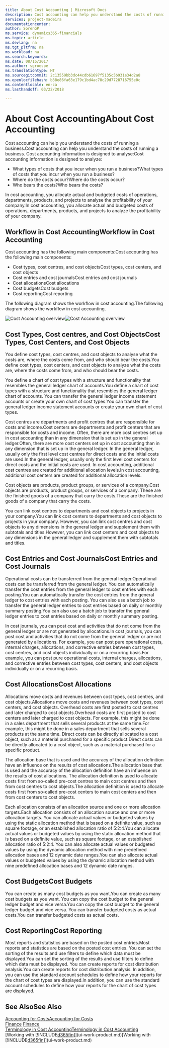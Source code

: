 ```yaml
---
title: About Cost Accounting | Microsoft Docs
description: Cost accounting can help you understand the costs of running a business.
services: project-madeira
documentationcenter: 
author: SorenGP
ms.service: dynamics365-financials
ms.topic: article
ms.devlang: na
ms.tgt_pltfrm: na
ms.workload: na
ms.search.keywords: 
ms.date: 08/16/2017
ms.author: sgroespe
ms.translationtype: HT
ms.sourcegitcommit: 2c13559bb3dc44cdb61697f5135c5b931e34d2a8
ms.openlocfilehash: b38e86fa63e179c1bd4ac78c29d7728716755e0c
ms.contentlocale: en-ca
ms.lasthandoff: 03/22/2018

---
```

# <a name="about-cost-accounting"></a><span data-ttu-id="87eb7-103">About Cost Accounting</span><span class="sxs-lookup"><span data-stu-id="87eb7-103">About Cost Accounting</span></span>
<span data-ttu-id="87eb7-104">Cost accounting can help you understand the costs of running a business.</span><span class="sxs-lookup"><span data-stu-id="87eb7-104">Cost accounting can help you understand the costs of running a business.</span></span> <span data-ttu-id="87eb7-105">Cost accounting information is designed to analyse:</span><span class="sxs-lookup"><span data-stu-id="87eb7-105">Cost accounting information is designed to analyze:</span></span>  

-   <span data-ttu-id="87eb7-106">What types of costs that you incur when you run a business?</span><span class="sxs-lookup"><span data-stu-id="87eb7-106">What types of costs that you incur when you run a business?</span></span>  
-   <span data-ttu-id="87eb7-107">Where do the costs occur?</span><span class="sxs-lookup"><span data-stu-id="87eb7-107">Where do the costs occur?</span></span>  
-   <span data-ttu-id="87eb7-108">Who bears the costs?</span><span class="sxs-lookup"><span data-stu-id="87eb7-108">Who bears the costs?</span></span>  

<span data-ttu-id="87eb7-109">In cost accounting, you allocate actual and budgeted costs of operations, departments, products, and projects to analyse the profitability of your company.</span><span class="sxs-lookup"><span data-stu-id="87eb7-109">In cost accounting, you allocate actual and budgeted costs of operations, departments, products, and projects to analyze the profitability of your company.</span></span>  

## <a name="workflow-in-cost-accounting"></a><span data-ttu-id="87eb7-110">Workflow in Cost Accounting</span><span class="sxs-lookup"><span data-stu-id="87eb7-110">Workflow in Cost Accounting</span></span>  
<span data-ttu-id="87eb7-111">Cost accounting has the following main components:</span><span class="sxs-lookup"><span data-stu-id="87eb7-111">Cost accounting has the following main components:</span></span>  

-   <span data-ttu-id="87eb7-112">Cost types, cost centres, and cost objects</span><span class="sxs-lookup"><span data-stu-id="87eb7-112">Cost types, cost centers, and cost objects</span></span>  
-   <span data-ttu-id="87eb7-113">Cost entries and cost journals</span><span class="sxs-lookup"><span data-stu-id="87eb7-113">Cost entries and cost journals</span></span>  
-   <span data-ttu-id="87eb7-114">Cost allocations</span><span class="sxs-lookup"><span data-stu-id="87eb7-114">Cost allocations</span></span>  
-   <span data-ttu-id="87eb7-115">Cost budgets</span><span class="sxs-lookup"><span data-stu-id="87eb7-115">Cost budgets</span></span>
-   <span data-ttu-id="87eb7-116">Cost reporting</span><span class="sxs-lookup"><span data-stu-id="87eb7-116">Cost reporting</span></span>  

<span data-ttu-id="87eb7-117">The following diagram shows the workflow in cost accounting.</span><span class="sxs-lookup"><span data-stu-id="87eb7-117">The following diagram shows the workflow in cost accounting.</span></span>  

<span data-ttu-id="87eb7-118">![Cost Accounting overview](media/costaccountingoverview.png "CostAccountingOverview")</span><span class="sxs-lookup"><span data-stu-id="87eb7-118">![Cost Accounting overview](media/costaccountingoverview.png "CostAccountingOverview")</span></span>  

## <a name="cost-types-cost-centers-and-cost-objects"></a><span data-ttu-id="87eb7-119">Cost Types, Cost centres, and Cost Objects</span><span class="sxs-lookup"><span data-stu-id="87eb7-119">Cost Types, Cost Centers, and Cost Objects</span></span>  
<span data-ttu-id="87eb7-120">You define cost types, cost centres, and cost objects to analyse what the costs are, where the costs come from, and who should bear the costs.</span><span class="sxs-lookup"><span data-stu-id="87eb7-120">You define cost types, cost centers, and cost objects to analyze what the costs are, where the costs come from, and who should bear the costs.</span></span>  

<span data-ttu-id="87eb7-121">You define a chart of cost types with a structure and functionality that resembles the general ledger chart of accounts.</span><span class="sxs-lookup"><span data-stu-id="87eb7-121">You define a chart of cost types with a structure and functionality that resembles the general ledger chart of accounts.</span></span> <span data-ttu-id="87eb7-122">You can transfer the general ledger income statement accounts or create your own chart of cost types.</span><span class="sxs-lookup"><span data-stu-id="87eb7-122">You can transfer the general ledger income statement accounts or create your own chart of cost types.</span></span>  

<span data-ttu-id="87eb7-123">Cost centres are departments and profit centres that are responsible for costs and income.</span><span class="sxs-lookup"><span data-stu-id="87eb7-123">Cost centers are departments and profit centers that are responsible for costs and income.</span></span> <span data-ttu-id="87eb7-124">Often, there are more cost centres set up in cost accounting than in any dimension that is set up in the general ledger.</span><span class="sxs-lookup"><span data-stu-id="87eb7-124">Often, there are more cost centers set up in cost accounting than in any dimension that is set up in the general ledger.</span></span> <span data-ttu-id="87eb7-125">In the general ledger, usually only the first level cost centres for direct costs and the initial costs are used.</span><span class="sxs-lookup"><span data-stu-id="87eb7-125">In the general ledger, usually only the first level cost centers for direct costs and the initial costs are used.</span></span> <span data-ttu-id="87eb7-126">In cost accounting, additional cost centres are created for additional allocation levels.</span><span class="sxs-lookup"><span data-stu-id="87eb7-126">In cost accounting, additional cost centers are created for additional allocation levels.</span></span>  

<span data-ttu-id="87eb7-127">Cost objects are products, product groups, or services of a company.</span><span class="sxs-lookup"><span data-stu-id="87eb7-127">Cost objects are products, product groups, or services of a company.</span></span> <span data-ttu-id="87eb7-128">These are the finished goods of a company that carry the costs.</span><span class="sxs-lookup"><span data-stu-id="87eb7-128">These are the finished goods of a company that carry the costs.</span></span>  

<span data-ttu-id="87eb7-129">You can link cost centres to departments and cost objects to projects in your company.</span><span class="sxs-lookup"><span data-stu-id="87eb7-129">You can link cost centers to departments and cost objects to projects in your company.</span></span> <span data-ttu-id="87eb7-130">However, you can link cost centres and cost objects to any dimensions in the general ledger and supplement them with subtotals and titles.</span><span class="sxs-lookup"><span data-stu-id="87eb7-130">However, you can link cost centers and cost objects to any dimensions in the general ledger and supplement them with subtotals and titles.</span></span>  

## <a name="cost-entries-and-cost-journals"></a><span data-ttu-id="87eb7-131">Cost Entries and Cost Journals</span><span class="sxs-lookup"><span data-stu-id="87eb7-131">Cost Entries and Cost Journals</span></span>  
<span data-ttu-id="87eb7-132">Operational costs can be transferred from the general ledger.</span><span class="sxs-lookup"><span data-stu-id="87eb7-132">Operational costs can be transferred from the general ledger.</span></span> <span data-ttu-id="87eb7-133">You can automatically transfer the cost entries from the general ledger to cost entries with each posting.</span><span class="sxs-lookup"><span data-stu-id="87eb7-133">You can automatically transfer the cost entries from the general ledger to cost entries with each posting.</span></span> <span data-ttu-id="87eb7-134">You can also use a batch job to transfer the general ledger entries to cost entries based on daily or monthly summary posting.</span><span class="sxs-lookup"><span data-stu-id="87eb7-134">You can also use a batch job to transfer the general ledger entries to cost entries based on daily or monthly summary posting.</span></span>  

<span data-ttu-id="87eb7-135">In cost journals, you can post cost and activities that do not come from the general ledger or are not generated by allocations.</span><span class="sxs-lookup"><span data-stu-id="87eb7-135">In cost journals, you can post cost and activities that do not come from the general ledger or are not generated by allocations.</span></span> <span data-ttu-id="87eb7-136">For example, you can post pure operational costs, internal charges, allocations, and corrective entries between cost types, cost centres, and cost objects individually or on a recurring basis.</span><span class="sxs-lookup"><span data-stu-id="87eb7-136">For example, you can post pure operational costs, internal charges, allocations, and corrective entries between cost types, cost centers, and cost objects individually or on a recurring basis.</span></span>  

## <a name="cost-allocations"></a><span data-ttu-id="87eb7-137">Cost Allocations</span><span class="sxs-lookup"><span data-stu-id="87eb7-137">Cost Allocations</span></span>  
<span data-ttu-id="87eb7-138">Allocations move costs and revenues between cost types, cost centres, and cost objects.</span><span class="sxs-lookup"><span data-stu-id="87eb7-138">Allocations move costs and revenues between cost types, cost centers, and cost objects.</span></span> <span data-ttu-id="87eb7-139">Overhead costs are first posted to cost centres and later charged to cost objects.</span><span class="sxs-lookup"><span data-stu-id="87eb7-139">Overhead costs are first posted to cost centers and later charged to cost objects.</span></span> <span data-ttu-id="87eb7-140">For example, this might be done in a sales department that sells several products at the same time.</span><span class="sxs-lookup"><span data-stu-id="87eb7-140">For example, this might be done in a sales department that sells several products at the same time.</span></span> <span data-ttu-id="87eb7-141">Direct costs can be directly allocated to a cost object, such as a material purchased for a specific product.</span><span class="sxs-lookup"><span data-stu-id="87eb7-141">Direct costs can be directly allocated to a cost object, such as a material purchased for a specific product.</span></span>  

<span data-ttu-id="87eb7-142">The allocation base that is used and the accuracy of the allocation definition have an influence on the results of cost allocations.</span><span class="sxs-lookup"><span data-stu-id="87eb7-142">The allocation base that is used and the accuracy of the allocation definition have an influence on the results of cost allocations.</span></span> <span data-ttu-id="87eb7-143">The allocation definition is used to allocate costs first from so-called pre-cost centres to main cost centres and then from cost centres to cost objects.</span><span class="sxs-lookup"><span data-stu-id="87eb7-143">The allocation definition is used to allocate costs first from so-called pre-cost centers to main cost centers and then from cost centers to cost objects.</span></span>  

<span data-ttu-id="87eb7-144">Each allocation consists of an allocation source and one or more allocation targets.</span><span class="sxs-lookup"><span data-stu-id="87eb7-144">Each allocation consists of an allocation source and one or more allocation targets.</span></span> <span data-ttu-id="87eb7-145">You can allocate actual values or budgeted values by using the static allocation method that is based on a definite value, such as square footage, or an established allocation ratio of 5:2:4.</span><span class="sxs-lookup"><span data-stu-id="87eb7-145">You can allocate actual values or budgeted values by using the static allocation method that is based on a definite value, such as square footage, or an established allocation ratio of 5:2:4.</span></span> <span data-ttu-id="87eb7-146">You can also allocate actual values or budgeted values by using the dynamic allocation method with nine predefined allocation bases and 12 dynamic date ranges.</span><span class="sxs-lookup"><span data-stu-id="87eb7-146">You can also allocate actual values or budgeted values by using the dynamic allocation method with nine predefined allocation bases and 12 dynamic date ranges.</span></span>  

## <a name="cost-budgets"></a><span data-ttu-id="87eb7-147">Cost Budgets</span><span class="sxs-lookup"><span data-stu-id="87eb7-147">Cost Budgets</span></span>  
<span data-ttu-id="87eb7-148">You can create as many cost budgets as you want.</span><span class="sxs-lookup"><span data-stu-id="87eb7-148">You can create as many cost budgets as you want.</span></span> <span data-ttu-id="87eb7-149">You can copy the cost budget to the general ledger budget and vice versa.</span><span class="sxs-lookup"><span data-stu-id="87eb7-149">You can copy the cost budget to the general ledger budget and vice versa.</span></span> <span data-ttu-id="87eb7-150">You can transfer budgeted costs as actual costs.</span><span class="sxs-lookup"><span data-stu-id="87eb7-150">You can transfer budgeted costs as actual costs.</span></span>  

## <a name="cost-reporting"></a><span data-ttu-id="87eb7-151">Cost Reporting</span><span class="sxs-lookup"><span data-stu-id="87eb7-151">Cost Reporting</span></span>  
<span data-ttu-id="87eb7-152">Most reports and statistics are based on the posted cost entries.</span><span class="sxs-lookup"><span data-stu-id="87eb7-152">Most reports and statistics are based on the posted cost entries.</span></span> <span data-ttu-id="87eb7-153">You can set the sorting of the results and use filters to define which data must be displayed.</span><span class="sxs-lookup"><span data-stu-id="87eb7-153">You can set the sorting of the results and use filters to define which data must be displayed.</span></span> <span data-ttu-id="87eb7-154">You can create reports for cost distribution analysis.</span><span class="sxs-lookup"><span data-stu-id="87eb7-154">You can create reports for cost distribution analysis.</span></span> <span data-ttu-id="87eb7-155">In addition, you can use the standard account schedules to define how your reports for the chart of cost types are displayed.</span><span class="sxs-lookup"><span data-stu-id="87eb7-155">In addition, you can use the standard account schedules to define how your reports for the chart of cost types are displayed.</span></span>  

## <a name="see-also"></a><span data-ttu-id="87eb7-156">See Also</span><span class="sxs-lookup"><span data-stu-id="87eb7-156">See Also</span></span>  
 [<span data-ttu-id="87eb7-157">Accounting for Costs</span><span class="sxs-lookup"><span data-stu-id="87eb7-157">Accounting for Costs</span></span>](finance-manage-cost-accounting.md)  
 <span data-ttu-id="87eb7-158">[Finance](finance.md) </span><span class="sxs-lookup"><span data-stu-id="87eb7-158">[Finance](finance.md) </span></span>  
 [<span data-ttu-id="87eb7-159">Terminology in Cost Accounting</span><span class="sxs-lookup"><span data-stu-id="87eb7-159">Terminology in Cost Accounting</span></span>](finance-terminology-in-cost-accounting.md)  
 <span data-ttu-id="87eb7-160">[Working with [!INCLUDE[d365fin](includes/d365fin_md.md)]](ui-work-product.md)</span><span class="sxs-lookup"><span data-stu-id="87eb7-160">[Working with [!INCLUDE[d365fin](includes/d365fin_md.md)]](ui-work-product.md)</span></span>

